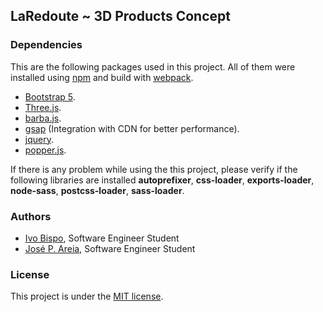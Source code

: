 ## LaRedoute ~ 3D Products Concept

### Dependencies

This are the following packages used in this project. All of them were installed
using [npm](https://docs.npmjs.com/getting-started) and build with [webpack](https://webpack.js.org/).

- [Bootstrap 5](https://getbootstrap.com/docs/5.0/getting-started/download/).
- [Three.js](https://threejs.org/).
- [barba.js](https://barba.js.org/docs/getstarted/intro/).
- [gsap](https://greensock.com/gsap/) (Integration with CDN for better performance). 
- [jquery](https://jquery.com/).
- [popper.js](https://www.npmjs.com/package/@popperjs/core).

If there is any problem while using the this project, please verify if the following
libraries are installed **autoprefixer**, **css-loader**, **exports-loader**, **node-sass**,
**postcss-loader**, **sass-loader**.

### Authors

- [Ivo Bispo](https://github.com/ivoafonsobispo), Software Engineer Student
- [José P. Areia](https://github.com/joseareia), Software Engineer Student

### License

This project is under the [MIT license](https://opensource.org/licenses/MIT).
